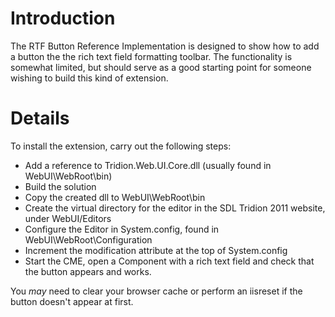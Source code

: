 # Introduction #

The RTF Button Reference Implementation is designed to show how to add a button the the rich text field formatting toolbar. The functionality is somewhat limited, but should serve as a good starting point for someone wishing to build this kind of extension.


# Details #

To install the extension, carry out the following steps:

  * Add a reference to Tridion.Web.UI.Core.dll (usually found in WebUI\WebRoot\bin)
  * Build the solution
  * Copy the created dll to WebUI\WebRoot\bin
  * Create the virtual directory for the editor in the SDL Tridion 2011 website, under WebUI/Editors
  * Configure the Editor in System.config, found in WebUI\WebRoot\Configuration
  * Increment the modification attribute at the top of System.config
  * Start the CME, open a Component with a rich text field and check that the button appears and works.

You _may_ need to clear your browser cache or perform an iisreset if the button doesn't appear at first.